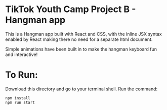 # TikTok Youth Camp Project B - Hangman app

This is a Hangman app built with React and CSS, with the inline JSX syntax enabled by 
React making there no need for a separate html document.

Simple animations have been built in to make the hangman keyboard fun and interactive!

# To Run:

Download this directory and go to your terminal shell. Run the command:

```
npm install
npm run start
```